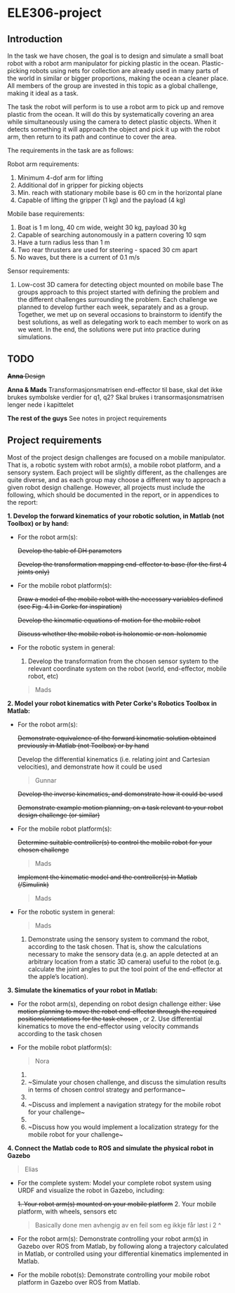 # ELE306-project

## Introduction

In the task we have chosen, the goal is to design and simulate a small boat robot with a robot
arm manipulator for picking plastic in the ocean. Plastic-picking robots using nets for collection
are already used in many parts of the world in similar or bigger proportions, making the ocean a
cleaner place. All members of the group are invested in this topic as a global challenge, making
it ideal as a task.

The task the robot will perform is to use a robot arm to pick up and remove plastic from the
ocean. It will do this by systematically covering an area while simultaneously using the camera
to detect plastic objects. When it detects something it will approach the object and pick it up
with the robot arm, then return to its path and continue to cover the area.

The requirements in the task are as follows:

Robot arm requirements:

1. Minimum 4-dof arm for lifting
2. Additional dof in gripper for picking objects
3. Min. reach with stationary mobile base is 60 cm in the horizontal plane
4. Capable of lifting the gripper (1 kg) and the payload (4 kg)

Mobile base requirements:

1. Boat is 1 m long, 40 cm wide, weight 30 kg, payload 30 kg
2. Capable of searching autonomously in a pattern covering 10 sqm
3. Have a turn radius less than 1 m
4. Two rear thrusters are used for steering - spaced 30 cm apart
5. No waves, but there is a current of 0.1 m/s

Sensor requirements:

1. Low-cost 3D camera for detecting object mounted on mobile base
The groups approach to this project started with defining the problem and the different challenges
surrounding the problem. Each challenge we planned to develop further each week, separately
and as a group. Together, we met up on several occasions to brainstorm to identify the best
solutions, as well as delegating work to each member to work on as we went. In the end, the
solutions were put into practice during simulations.

## TODO
~~**Anna**
Design~~

**Anna & Mads**
Transformasjonsmatrisen end-effector til base, skal det ikke brukes symbolske verdier for q1, q2? Skal brukes i transormasjonsmatrisen lenger nede i kapittelet

**The rest of the guys**
See notes in project requirements

## Project requirements
Most of the project design challenges are focused on a mobile manipulator. That is, a robotic system
with robot arm(s), a mobile robot platform, and a sensory system. Each project will be slightly
different, as the challenges are quite diverse, and as each group may choose a different way to
approach a given robot design challenge. However, all projects must include the following, which
should be documented in the report, or in appendices to the report:

**1. Develop the forward kinematics of your robotic solution, in Matlab (not Toolbox) or by
hand:**

- For the robot arm(s):

    ~~Develop the table of DH parameters~~
  
    ~~Develop the transformation mapping end-effector to base (for the first 4 joints only)~~

- For the mobile robot platform(s):

    ~~Draw a model of the mobile robot with the necessary variables defined (see Fig. 4.1 in Corke for inspiration)~~
    
    ~~Develop the kinematic equations of motion for the mobile robot~~
    
    ~~Discuss whether the mobile robot is holonomic or non-holonomic~~

- For the robotic system in general:
  1. Develop the transformation from the chosen sensor system to the relevant coordinate system on the robot (world, end-effector, mobile
robot, etc)
  > Mads

**2. Model your robot kinematics with Peter Corke's Robotics Toolbox in Matlab:**
- For the robot arm(s):

    ~~Demonstrate equivalence of the forward kinematic solution obtained previously in Matlab (not Toolbox) or by hand~~
    
    Develop the differential kinematics (i.e. relating joint and Cartesian velocities), and demonstrate how it could be used
    > Gunnar
    
    ~~Develop the inverse kinematics, and demonstrate how it could be used~~
    
    ~~Demonstrate example motion planning, on a task relevant to your robot design challenge (or similar)~~
    
- For the mobile robot platform(s):
    
    ~~Determine suitable controller(s) to control the mobile robot for your chosen challenge~~
    
  > Mads
    
    ~~Implement the kinematic model and the controller(s) in Matlab (/Simulink)~~
  > Mads

- For the robotic system in general:
  > Mads
  1. Demonstrate using the sensory system to command the robot,
according to the task chosen. That is, show the calculations necessary to
make the sensory data (e.g. an apple detected at an arbitrary location
from a static 3D camera) useful to the robot (e.g. calculate the joint
angles to put the tool point of the end-effector at the apple’s location).

**3. Simulate the kinematics of your robot in Matlab:**
- For the robot arm(s), depending on robot design challenge either:
    ~~Use motion planning to move the robot end-effector through the
required positions/orientations for the task chosen~~  , or
  2. Use differential kinematics to move the end-effector using velocity
commands according to the task chosen

- For the mobile robot platform(s):
  > Nora
  1. 
  2.   ~Simulate your chosen challenge, and discuss the simulation results in
terms of chosen control strategy and performance~
  2. 
  3. ~Discuss and implement a navigation strategy for the mobile robot for
your challenge~
  3. 
  4. ~Discuss how you would implement a localization strategy for the mobile
robot for your challenge~ 

**4. Connect the Matlab code to ROS and simulate the physical robot in Gazebo**
  > Elias
- For the complete system: Model your complete robot system using URDF and
visualize the robot in Gazebo, including:

  ~~1. Your robot arm(s) mounted on your mobile platform~~
  2. Your mobile platform, with wheels, sensors etc
  
  > Basically done men avhengig av en feil som eg ikkje får løst i 2 ^
  
- For the robot arm(s): Demonstrate controlling your robot arm(s) in Gazebo over
ROS from Matlab, by following along a trajectory calculated in Matlab, or
controlled using your differential kinematics implemented in Matlab.
- For the mobile robot(s): Demonstrate controlling your mobile robot platform in
Gazebo over ROS from Matlab.

